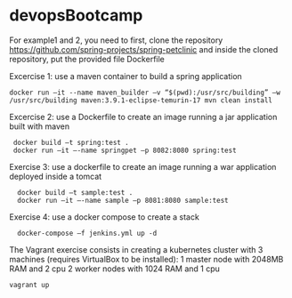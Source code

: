# devopsBootcamp
For example1 and 2, you need to first, clone the repository https://github.com/spring-projects/spring-petclinic and inside the cloned repository, put the provided file Dockerfile

Excercise 1: use a maven container to build a spring application
  

    docker run –it --name maven_builder –v “$(pwd):/usr/src/building” –w /usr/src/building maven:3.9.1-eclipse-temurin-17 mvn clean install

Excercise 2: use a Dockerfile to create an image running a jar application built with maven

     docker build –t spring:test .
     docker run –it –-name springpet –p 8082:8080 spring:test

Exercise 3: use a dockerfile to create an image running a war application deployed inside a tomcat

      docker build –t sample:test .
      docker run –it –-name sample –p 8081:8080 sample:test

Exercise 4: use a docker compose to create a stack

      docker-compose –f jenkins.yml up -d

The Vagrant exercise consists in creating a kubernetes cluster with 3 machines (requires VirtualBox to be installed):
1 master node with 2048MB RAM and 2 cpu
2 worker nodes with 1024 RAM and 1 cpu

    vagrant up
